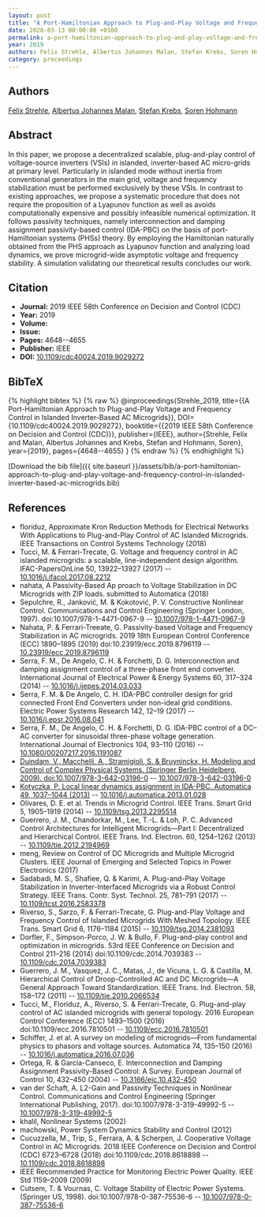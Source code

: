 ```yaml
---
layout: post
title: "A Port-Hamiltonian Approach to Plug-and-Play Voltage and Frequency Control in Islanded Inverter-Based AC Microgrids"
date: 2020-03-13 00:00:00 +0100
permalink: a-port-hamiltonian-approach-to-plug-and-play-voltage-and-frequency-control-in-islanded-inverter-based-ac-microgrids
year: 2019
authors: Felix Strehle, Albertus Johannes Malan, Stefan Krebs, Soren Hohmann
category: proceedings
---
```

 
## Authors
[Felix Strehle](authors/felix-strehle), [Albertus Johannes Malan](authors/albertus-johannes-malan), [Stefan Krebs](authors/stefan-krebs), [Soren Hohmann](authors/soren-hohmann)
 
## Abstract
In this paper, we propose a decentralized scalable, plug-and-play control of voltage-source inverters (VSIs) in islanded, inverter-based AC micro-grids at primary level. Particularly in islanded mode without inertia from conventional generators in the main grid, voltage and frequency stabilization must be performed exclusively by these VSIs. In contrast to existing approaches, we propose a systematic procedure that does not require the proposition of a Lyapunov function as well as avoids computationally expensive and possibly infeasible numerical optimization. It follows passivity techniques, namely interconnection and damping assignment passivity-based control (IDA-PBC) on the basis of port-Hamiltonian systems (PHSs) theory. By employing the Hamiltonian naturally obtained from the PHS approach as Lyapunov function and analyzing load dynamics, we prove microgrid-wide asymptotic voltage and frequency stability. A simulation validating our theoretical results concludes our work.
 
## Citation
- **Journal:** 2019 IEEE 58th Conference on Decision and Control (CDC)
- **Year:** 2019
- **Volume:** 
- **Issue:** 
- **Pages:** 4648--4655
- **Publisher:** IEEE
- **DOI:** [10.1109/cdc40024.2019.9029272](https://doi.org/10.1109/cdc40024.2019.9029272)
 
## BibTeX
{% highlight bibtex %}
{% raw %}
@inproceedings{Strehle_2019,
  title={{A Port-Hamiltonian Approach to Plug-and-Play Voltage and Frequency Control in Islanded Inverter-Based AC Microgrids}},
  DOI={10.1109/cdc40024.2019.9029272},
  booktitle={{2019 IEEE 58th Conference on Decision and Control (CDC)}},
  publisher={IEEE},
  author={Strehle, Felix and Malan, Albertus Johannes and Krebs, Stefan and Hohmann, Soren},
  year={2019},
  pages={4648--4655}
}
{% endraw %}
{% endhighlight %}
 
[Download the bib file]({{ site.baseurl }}/assets/bib/a-port-hamiltonian-approach-to-plug-and-play-voltage-and-frequency-control-in-islanded-inverter-based-ac-microgrids.bib)
 
## References
- floriduz, Approximate Kron Reduction Methods for Electrical Networks With Applications to Plug-and-Play Control of AC Islanded Microgrids. IEEE Transactions on Control Systems Technology (2018)
- Tucci, M. & Ferrari-Trecate, G. Voltage and frequency control in AC islanded microgrids: a scalable, line-independent design algorithm. IFAC-PapersOnLine 50, 13922–13927 (2017) -- [10.1016/j.ifacol.2017.08.2212](https://doi.org/10.1016/j.ifacol.2017.08.2212)
- nahata, A Passivity-Based Ap proach to Voltage Stabilization in DC Microgrids with ZIP loads. submitted to Automatica (2018)
- Sepulchre, R., Janković, M. & Kokotović, P. V. Constructive Nonlinear Control. Communications and Control Engineering (Springer London, 1997). doi:10.1007/978-1-4471-0967-9 -- [10.1007/978-1-4471-0967-9](https://doi.org/10.1007/978-1-4471-0967-9)
- Nahata, P. & Ferrari-Treeate, G. Passivity-based Voltage and Frequency Stabilization in AC microgrids. 2019 18th European Control Conference (ECC) 1890–1895 (2019) doi:10.23919/ecc.2019.8796119 -- [10.23919/ecc.2019.8796119](https://doi.org/10.23919/ecc.2019.8796119)
- Serra, F. M., De Angelo, C. H. & Forchetti, D. G. Interconnection and damping assignment control of a three-phase front end converter. International Journal of Electrical Power &amp; Energy Systems 60, 317–324 (2014) -- [10.1016/j.ijepes.2014.03.033](https://doi.org/10.1016/j.ijepes.2014.03.033)
- Serra, F. M. & De Angelo, C. H. IDA-PBC controller design for grid connected Front End Converters under non-ideal grid conditions. Electric Power Systems Research 142, 12–19 (2017) -- [10.1016/j.epsr.2016.08.041](https://doi.org/10.1016/j.epsr.2016.08.041)
- Serra, F. M., De Angelo, C. H. & Forchetti, D. G. IDA-PBC control of a DC–AC converter for sinusoidal three-phase voltage generation. International Journal of Electronics 104, 93–110 (2016) -- [10.1080/00207217.2016.1191087](https://doi.org/10.1080/00207217.2016.1191087)
- [Duindam, V., Macchelli, A., Stramigioli, S. & Bruyninckx, H. Modeling and Control of Complex Physical Systems. (Springer Berlin Heidelberg, 2009). doi:10.1007/978-3-642-03196-0](modeling-and-control-of-complex-physical-systems) -- [10.1007/978-3-642-03196-0](https://doi.org/10.1007/978-3-642-03196-0)
- [Kotyczka, P. Local linear dynamics assignment in IDA-PBC. Automatica 49, 1037–1044 (2013)](local-linear-dynamics-assignment-in-ida-pbc) -- [10.1016/j.automatica.2013.01.028](https://doi.org/10.1016/j.automatica.2013.01.028)
- Olivares, D. E. et al. Trends in Microgrid Control. IEEE Trans. Smart Grid 5, 1905–1919 (2014) -- [10.1109/tsg.2013.2295514](https://doi.org/10.1109/tsg.2013.2295514)
- Guerrero, J. M., Chandorkar, M., Lee, T.-L. & Loh, P. C. Advanced Control Architectures for Intelligent Microgrids—Part I: Decentralized and Hierarchical Control. IEEE Trans. Ind. Electron. 60, 1254–1262 (2013) -- [10.1109/tie.2012.2194969](https://doi.org/10.1109/tie.2012.2194969)
- meng, Review on Control of DC Microgrids and Multiple Microgrid Clusters. IEEE Journal of Emerging and Selected Topics in Power Electronics (2017)
- Sadabadi, M. S., Shafiee, Q. & Karimi, A. Plug-and-Play Voltage Stabilization in Inverter-Interfaced Microgrids via a Robust Control Strategy. IEEE Trans. Contr. Syst. Technol. 25, 781–791 (2017) -- [10.1109/tcst.2016.2583378](https://doi.org/10.1109/tcst.2016.2583378)
- Riverso, S., Sarzo, F. & Ferrari-Trecate, G. Plug-and-Play Voltage and Frequency Control of Islanded Microgrids With Meshed Topology. IEEE Trans. Smart Grid 6, 1176–1184 (2015) -- [10.1109/tsg.2014.2381093](https://doi.org/10.1109/tsg.2014.2381093)
- Dorfler, F., Simpson-Porco, J. W. & Bullo, F. Plug-and-play control and optimization in microgrids. 53rd IEEE Conference on Decision and Control 211–216 (2014) doi:10.1109/cdc.2014.7039383 -- [10.1109/cdc.2014.7039383](https://doi.org/10.1109/cdc.2014.7039383)
- Guerrero, J. M., Vasquez, J. C., Matas, J., de Vicuna, L. G. & Castilla, M. Hierarchical Control of Droop-Controlled AC and DC Microgrids—A General Approach Toward Standardization. IEEE Trans. Ind. Electron. 58, 158–172 (2011) -- [10.1109/tie.2010.2066534](https://doi.org/10.1109/tie.2010.2066534)
- Tucci, M., Floriduz, A., Riverso, S. & Ferrari-Trecate, G. Plug-and-play control of AC islanded microgrids with general topology. 2016 European Control Conference (ECC) 1493–1500 (2016) doi:10.1109/ecc.2016.7810501 -- [10.1109/ecc.2016.7810501](https://doi.org/10.1109/ecc.2016.7810501)
- Schiffer, J. et al. A survey on modeling of microgrids—From fundamental physics to phasors and voltage sources. Automatica 74, 135–150 (2016) -- [10.1016/j.automatica.2016.07.036](https://doi.org/10.1016/j.automatica.2016.07.036)
- Ortega, R. & García-Canseco, E. Interconnection and Damping Assignment Passivity-Based Control: A Survey. European Journal of Control 10, 432–450 (2004) -- [10.3166/ejc.10.432-450](https://doi.org/10.3166/ejc.10.432-450)
- van der Schaft, A. L2-Gain and Passivity Techniques in Nonlinear Control. Communications and Control Engineering (Springer International Publishing, 2017). doi:10.1007/978-3-319-49992-5 -- [10.1007/978-3-319-49992-5](https://doi.org/10.1007/978-3-319-49992-5)
- khalil, Nonlinear Systems (2002)
- machowski, Power System Dynamics Stability and Control (2012)
- Cucuzzella, M., Trip, S., Ferrara, A. & Scherpen, J. Cooperative Voltage Control in AC Microgrids. 2018 IEEE Conference on Decision and Control (CDC) 6723–6728 (2018) doi:10.1109/cdc.2018.8618898 -- [10.1109/cdc.2018.8618898](https://doi.org/10.1109/cdc.2018.8618898)
- IEEE Recommended Practice for Monitoring Electric Power Quality. IEEE Std 1159&#x2013;2009 (2009)
- Cutsem, T. & Vournas, C. Voltage Stability of Electric Power Systems. (Springer US, 1998). doi:10.1007/978-0-387-75536-6 -- [10.1007/978-0-387-75536-6](https://doi.org/10.1007/978-0-387-75536-6)

